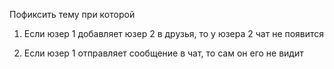 Пофиксить тему при которой

1. Если юзер 1 добавляет юзер 2 в друзья, то у юзера 2 чат не появится

 2. Если юзер 1 отправляет сообщение в чат, то сам он его не видит
